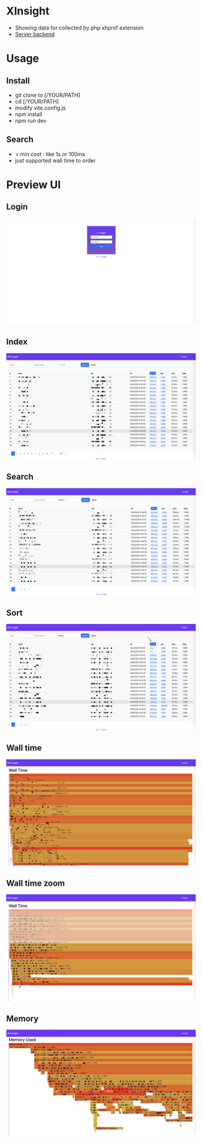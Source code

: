 # XInsight
- Showing data for collected by php xhprof extension
- [Server backend](https://github.com/outman/xinsight-server)

# Usage

## Install
- git clone to [/YOUR/PATH]
- cd [/YOUR/PATH] 
- modify vite.config.js
- npm install
- npm run dev

## Search 
- \> min cost : like 1s or 100ms
- just supported wall time to order

# Preview UI

## Login
![Login page](https://github.com/outman/XInsight/blob/main/resource/img_preview_login.png?raw=true)

## Index
![Index Page](https://github.com/outman/XInsight/blob/main/resource/img_preview_index.png?raw=true)

## Search
![Index search](https://github.com/outman/XInsight/blob/main/resource/img_preview_search.png?raw=true)

## Sort
![Index sort](https://github.com/outman/XInsight/blob/main/resource/img_preview_sort.png?raw=true)

## Wall time
![Wall time](https://github.com/outman/XInsight/blob/main/resource/img_preview_wall_time.png?raw=true)

## Wall time zoom
![Wall time zoom](https://github.com/outman/XInsight/blob/main/resource/img_preview_wall_time_zoom.png?raw=true)

## Memory
![Memory](https://github.com/outman/XInsight/blob/main/resource/img_preview_memory.png?raw=true)
